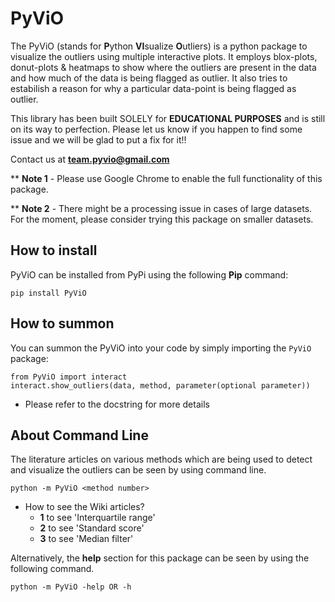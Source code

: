 # PyViO

The PyViO (stands for **P**ython **VI**sualize **O**utliers) is a python package to visualize the outliers using multiple interactive plots. It employs blox-plots, donut-plots & heatmaps to show where the outliers are present in the data and how much of the data is being flagged as outlier. It also tries to estabilish a reason for why a particular data-point is being flagged as outlier.

This library has been built SOLELY for **EDUCATIONAL PURPOSES** and is still on its way to perfection. Please let us know if you happen to find some issue and we will be glad to put a fix for it!!

Contact us at **team.pyvio@gmail.com**

** **Note 1** - Please use Google Chrome to enable the full functionality of this package.

** **Note 2** - There might be a processing issue in cases of large datasets. For the moment, please consider trying this package on smaller datasets.

## How to install

PyViO can be installed from PyPi using the following **Pip** command:

    pip install PyViO
    
## How to summon

You can summon the PyViO into your code by simply importing the `PyViO` package:

    from PyViO import interact
    interact.show_outliers(data, method, parameter(optional parameter))

* Please refer to the docstring for more details

## About Command Line

The literature articles on various methods which are being used to detect and visualize the outliers can be seen by using command line.

    python -m PyViO <method number>
    
* How to see the Wiki articles?
    * **1** to see 'Interquartile range'
    * **2** to see 'Standard score'
    * **3** to see 'Median filter'
    
Alternatively, the **help** section for this package can be seen by using the following command.

    python -m PyViO -help OR -h
